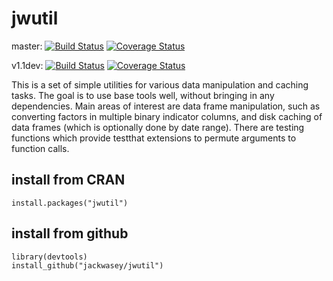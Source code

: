 # jwutil

master:
[![Build Status](https://travis-ci.org/jackwasey/jwutil.png?branch=master)](https://travis-ci.org/jackwasey/jwutil) [![Coverage Status](https://img.shields.io/coveralls/jackwasey/jwutil.svg)](https://coveralls.io/r/jackwasey/jwutil?branch=master)

v1.1dev:
[![Build Status](https://travis-ci.org/jackwasey/jwutil.png?branch=v1.1dev)](https://travis-ci.org/jackwasey/jwutil) [![Coverage Status](https://img.shields.io/coveralls/jackwasey/jwutil.svg)](https://coveralls.io/r/jackwasey/jwutil?branch=v1.1dev)

This is a set of simple utilities for various data manipulation and caching tasks. The goal is to use base tools well, without bringing in any dependencies. Main areas of interest are data frame manipulation, such as converting factors in multiple binary indicator columns, and disk caching of data frames (which is optionally done by date range). There are testing functions which provide testthat extensions to permute arguments to function calls.

## install from CRAN
```
install.packages("jwutil")
```

## install from github
```
library(devtools)
install_github("jackwasey/jwutil")
```
